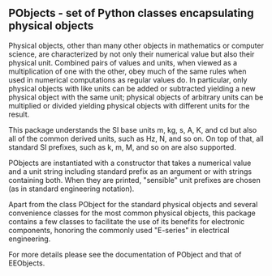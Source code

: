 PObjects - set of Python classes encapsulating physical objects
---------------------------------------------------------------

Physical objects, other than many other objects in mathematics or computer
science, are characterized by not only their numerical value but also their
physical unit.  Combined pairs of values and units, when viewed as a
multiplication of one with the other, obey much of the same rules when used in
numerical computations as regular values do.  In particular, only physical
objects with like units can be added or subtracted yielding a new physical
object with the same unit; physical objects of arbitrary units can be
multiplied or divided yielding physical objects with different units for the
result.

This package understands the SI base units m, kg, s, A, K, and cd but also all
of the common derived units, such as Hz, N, and so on.  On top of that, all
standard SI prefixes, such as k, m, M, and so on are also supported.

PObjects are instantiated with a constructor that takes a numerical value and
a unit string including standard prefix as an argument or with strings
containing both.  When they are printed, "sensible" unit prefixes are chosen (as
in standard engineering notation).

Apart from the class PObject for the standard physical objects and several
convenience classes for the most common physical objects, this package contains
a few classes to facilitate the use of its benefits for electronic components,
honoring the commonly used "E-series" in electrical engineering.
                                                                   
For more details please see the documentation of PObject and that of EEObjects.
